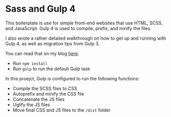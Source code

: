 # Sass and Gulp 4

This boilerplate is use for simple front-end websites that use HTML, SCSS, and JavaScript. Gulp 4 is used to compile, prefix, and minify the files.

I also wrote a rather detailed walkthrough on how to get up and running with Gulp 4, as well as migration tips from Gulp 3.

You can read that on my blog [here](https://coder-coder.com/gulp-4-walk-through).

- Run `npm install`
- Run `gulp` to run the default Gulp task

In this proejct, Gulp is configured to run the following functions:

- Compile the SCSS files to CSS
- Autoprefix and minify the CSS file
- Concatenate the JS files
- Uglify the JS files
- Move final CSS and JS files to the `/dist` folder
